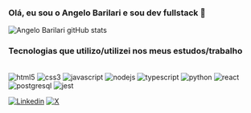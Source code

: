 ### Olá, eu sou o Angelo Barilari e sou dev fullstack 👋

![Angelo Barilari gitHub stats](https://github-readme-stats.vercel.app/api?username=angelobarilari&show_icons=true&theme=gruvbox)

### Tecnologias que utilizo/utilizei nos meus estudos/trabalho

<div style="display: inline block"> <br />
    <img
      alt="html5"
      src="https://img.shields.io/badge/HTML5-E34F26?style=for-the-badge&logo=html5&logoColor=white" />
    <img
      alt="css3"
      src="https://img.shields.io/badge/CSS3-1572B6?style=for-the-badge&logo=css3&logoColor=white" />
    <img
      alt="javascript"
      src="https://img.shields.io/badge/JavaScript-F7DF1E?style=for-the-badge&logo=javascript&logoColor=black" />
    <img
      alt="nodejs"
      src="https://img.shields.io/badge/Node.js-43853D?style=for-the-badge&logo=node.js&logoColor=white" />
    <img
      alt="typescript"
      src="https://img.shields.io/badge/TypeScript-007ACC?style=for-the-badge&logo=typescript&logoColor=white" />
    <img
      alt="python"
      src="https://img.shields.io/badge/Python-14354C?style=for-the-badge&logo=python&logoColor=white" />
    <img
      alt="react"
      src="https://img.shields.io/badge/React-20232A?style=for-the-badge&logo=react&logoColor=61DAFB" />
    <img
      alt="postgresql"
      src="https://img.shields.io/badge/PostgreSQL-316192?style=for-the-badge&logo=postgresql&logoColor=white" />
    <img
      alt="jest"
      src="https://img.shields.io/badge/Jest-323330?style=for-the-badge&logo=Jest&logoColor=white" />
</div>

<!-- <div>
  https://github-readme-stats.vercel.app/api/top-langs/?username={username}&theme=blue-green
</div> -->


[![Linkedin](https://img.shields.io/badge/LinkedIn-0077B5?style=for-the-badge&logo=linkedin&logoColor=white)](https://www.linkedin.com/in/angelobarilari/)
[![X](Y)](Z)
